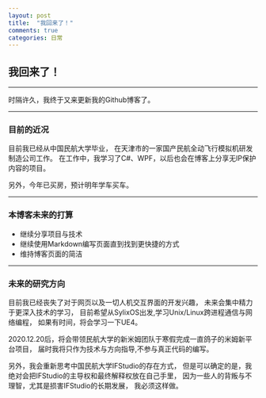 ```yaml
---
layout: post
title:  "我回来了！"
comments: true
categories: 日常
---
```

## 我回来了！

---
时隔许久，我终于又来更新我的Github博客了。

---
### 目前的近况

目前我已经从中国民航大学毕业，
在天津市的一家国产民航全动飞行模拟机研发制造公司工作。
在工作中，我学习了C#、WPF，以后也会在博客上分享无IP保护内容的项目。

另外，今年已买房，预计明年学车买车。

---
### 本博客未来的打算

- 继续分享项目与技术
- 继续使用Markdown编写页面直到找到更快捷的方式
- 维持博客页面的简洁

---
### 未来的研究方向
目前我已经丧失了对于网页以及一切人机交互界面的开发兴趣，
未来会集中精力于更深入技术的学习，
目前希望从SylixOS出发,学习Unix/Linux跨进程通信与网络编程，
如果有时间，将会学习一下UE4。

2020.12.20后，将会带领民航大学的新米姆团队于寒假完成一直鸽子的米姆新平台项目，
届时我将只作为技术与方向指导,不参与真正代码的编写。

另外，我会重新思考中国民航大学IFStudio的存在方式，
但是可以确定的是，我绝对会把IFStudio的主导权和最终解释权放在自己手里，
因为一些人的背叛与不理智，尤其是损害IFStudio的长期发展，
我必须这样做。
